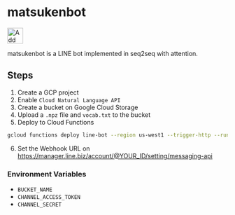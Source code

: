 # matsukenbot

<a href="https://lin.ee/FPQ9DqS"><img src="https://scdn.line-apps.com/n/line_add_friends/btn/en.png" alt="Add friend" height="36" border="0"></a>

matsukenbot is a LINE bot implemented in seq2seq with attention.

## Steps

1. Create a GCP project
2. Enable `Cloud Natural Language API`
3. Create a bucket on Google Cloud Storage
4. Upload a `.npz` file and `vocab.txt` to the bucket
5. Deploy to Cloud Functions
```bash
gcloud functions deploy line-bot --region us-west1 --trigger-http --runtime python39 --allow-unauthenticated --env-vars-file .env.yaml --entry-point callback
```
6. Set the Webhook URL on https://manager.line.biz/account/@YOUR_ID/setting/messaging-api

### Environment Variables

* `BUCKET_NAME`
* `CHANNEL_ACCESS_TOKEN`
* `CHANNEL_SECRET`
